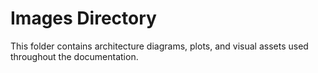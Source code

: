 # Images Directory

This folder contains architecture diagrams, plots, and visual assets used throughout the documentation.
